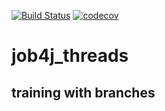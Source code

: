 [![Build Status](https://travis-ci.org/npabllla/job4j_threads.svg?branch=master)](https://travis-ci.org/npabllla/job4j_threads)
[![codecov](https://codecov.io/gh/npabllla/job4j_threads/branch/master/graph/badge.svg?token=9IRYAFM33A)](https://codecov.io/gh/npabllla/job4j_threads)
# job4j_threads
## training with branches 